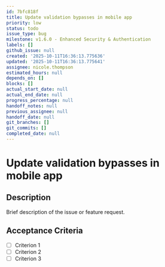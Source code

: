 ```yaml
---
id: 7bfc818f
title: Update validation bypasses in mobile app
priority: low
status: todo
issue_type: bug
milestone: v1.6.0 - Enhanced Security & Authentication
labels: []
github_issue: null
created: '2025-10-11T16:36:13.775636'
updated: '2025-10-11T16:36:13.775641'
assignee: nicole.thompson
estimated_hours: null
depends_on: []
blocks: []
actual_start_date: null
actual_end_date: null
progress_percentage: null
handoff_notes: null
previous_assignee: null
handoff_date: null
git_branches: []
git_commits: []
completed_date: null
---
```


# Update validation bypasses in mobile app

## Description

Brief description of the issue or feature request.

## Acceptance Criteria

- [ ] Criterion 1
- [ ] Criterion 2
- [ ] Criterion 3